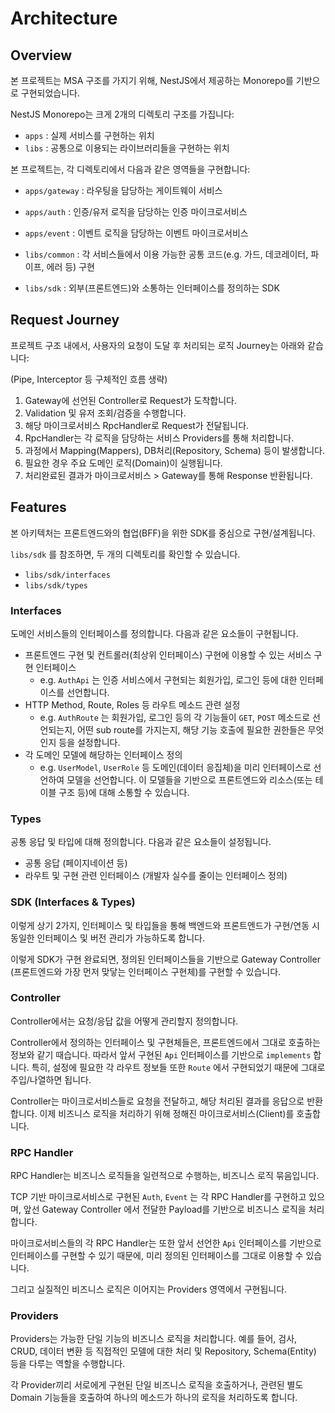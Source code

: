 # Architecture

## Overview

본 프로젝트는 MSA 구조를 가지기 위해, NestJS에서 제공하는 Monorepo를 기반으로 구현되었습니다.

NestJS Monorepo는 크게 2개의 디렉토리 구조를 가집니다:

-   `apps` : 실제 서비스를 구현하는 위치
-   `libs` : 공통으로 이용되는 라이브러리들을 구현하는 위치

본 프로젝트는, 각 디렉토리에서 다음과 같은 영역들을 구현합니다:

-   `apps/gateway` : 라우팅을 담당하는 게이트웨이 서비스
-   `apps/auth` : 인증/유저 로직을 담당하는 인증 마이크로서비스
-   `apps/event` : 이벤트 로직을 담당하는 이벤트 마이크로서비스

-   `libs/common` : 각 서비스들에서 이용 가능한 공통 코드(e.g. 가드, 데코레이터, 파이프, 에러 등) 구현
-   `libs/sdk` : 외부(프론트엔드)와 소통하는 인터페이스를 정의하는 SDK

## Request Journey

프로젝트 구조 내에서, 사용자의 요청이 도달 후 처리되는 로직 Journey는 아래와 같습니다:

(Pipe, Interceptor 등 구체적인 흐름 생략)

1. Gateway에 선언된 Controller로 Request가 도착합니다.
2. Validation 및 유저 조회/검증을 수행합니다.
3. 해당 마이크로서비스 RpcHandler로 Request가 전달됩니다.
4. RpcHandler는 각 로직을 담당하는 서비스 Providers를 통해 처리합니다.
5. 과정에서 Mapping(Mappers), DB처리(Repository, Schema) 등이 발생합니다.
6. 필요한 경우 주요 도메인 로직(Domain)이 실행됩니다.
7. 처리완료된 결과가 마이크로서비스 > Gateway를 통해 Response 반환됩니다.

## Features

본 아키텍처는 프론트엔드와의 협업(BFF)을 위한 SDK를 중심으로 구현/설계됩니다.

`libs/sdk` 를 참조하면, 두 개의 디렉토리를 확인할 수 있습니다.

-   `libs/sdk/interfaces`
-   `libs/sdk/types`

### Interfaces

도메인 서비스들의 인터페이스를 정의합니다. 다음과 같은 요소들이 구현됩니다.

-   프론트엔드 구현 및 컨트롤러(최상위 인터페이스) 구현에 이용할 수 있는 서비스 구현 인터페이스
    -   e.g. `AuthApi` 는 인증 서비스에서 구현되는 회원가입, 로그인 등에 대한 인터페이스를 선언합니다.
-   HTTP Method, Route, Roles 등 라우트 메소드 관련 설정
    -   e.g. `AuthRoute` 는 회원가입, 로그인 등의 각 기능들이 `GET`, `POST` 메소드로 선언되는지, 어떤 sub route를 가지는지, 해당 기능 호출에 필요한 권한들은 무엇인지 등을 설정합니다.
-   각 도메인 모델에 해당하는 인터페이스 정의
    -   e.g. `UserModel`, `UserRole` 등 도메인(데이터 응집체)을 미리 인터페이스로 선언하여 모델을 선언합니다. 이 모델들을 기반으로 프론트엔드와 리소스(또는 테이블 구조 등)에 대해 소통할 수 있습니다.

### Types

공통 응답 및 타입에 대해 정의합니다. 다음과 같은 요소들이 설정됩니다.

-   공통 응답 (페이지네이션 등)
-   라우트 및 구현 관련 인터페이스 (개발자 실수를 줄이는 인터페이스 정의)

### SDK (Interfaces & Types)

이렇게 상기 2가지, 인터페이스 및 타입들을 통해 백엔드와 프론트엔드가 구현/연동 시 동일한 인터페이스 및 버전 관리가 가능하도록 합니다.

이렇게 SDK가 구현 완료되면, 정의된 인터페이스들을 기반으로 Gateway Controller (프론트엔드와 가장 먼저 맞닿는 인터페이스 구현체)를 구현할 수 있습니다.

### Controller

Controller에서는 요청/응답 값을 어떻게 관리할지 정의합니다.

Controller에서 정의하는 인터페이스 및 구현체들은, 프론트엔드에서 그대로 호출하는 정보와 같기 때습니다. 따라서 앞서 구현된 `Api` 인터페이스를 기반으로 `implements` 합니다. 특히, 설정에 필요한 각 라우트 정보들 또한 `Route` 에서 구현되었기 때문에 그대로 주입/나열하면 됩니다.

Controller는 마이크로서비스들로 요청을 전달하고, 해당 처리된 결과를 응답으로 반환합니다. 이제 비즈니스 로직을 처리하기 위해 정해진 마이크로서비스(Client)를 호출합니다.

### RPC Handler

RPC Handler는 비즈니스 로직들을 일련적으로 수행하는, 비즈니스 로직 묶음입니다.

TCP 기반 마이크로서비스로 구현된 `Auth`, `Event` 는 각 RPC Handler를 구현하고 있으며, 앞선 Gateway Controller 에서 전달한 Payload를 기반으로 비즈니스 로직을 처리합니다.

마이크로서비스들의 각 RPC Handler는 또한 앞서 선언한 `Api` 인터페이스를 기반으로 인터페이스를 구현할 수 있기 때문에, 미리 정의된 인터페이스를 그대로 이용할 수 있습니다.

그리고 실질적인 비즈니스 로직은 이어지는 Providers 영역에서 구현됩니다.

### Providers

Providers는 가능한 단일 기능의 비즈니스 로직을 처리합니다. 예를 들어, 검사, CRUD, 데이터 변환 등 직접적인 모델에 대한 처리 및 Repository, Schema(Entity) 등을 다루는 역할을 수행합니다.

각 Provider끼리 서로에게 구현된 단일 비즈니스 로직을 호출하거나, 관련된 별도 Domain 기능들을 호출하여 하나의 메소드가 하나의 로직을 처리하도록 합니다.
